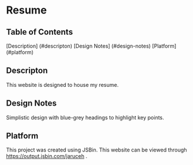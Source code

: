 # Resume

## Table of Contents
[Description] (#descripton)
[Design Notes] (#design-notes)
[Platform] (#platform)

## Descripton
This website is designed to house my resume. 

## Design Notes
Simplistic design with blue-grey headings to highlight key points.

## Platform
This project was created using JSBin. This website can be viewed through https://output.jsbin.com/jaruceh .





